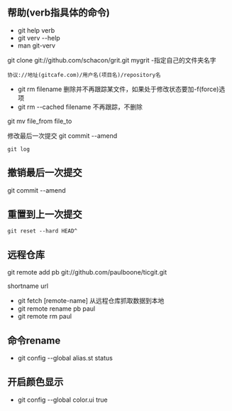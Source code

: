 ## 帮助(verb指具体的命令)
* git help verb
* git verv --help
* man git-verv

git clone git://github.com/schacon/grit.git mygrit -指定自己的文件夹名字
    
    协议://地址(gitcafe.com)/用户名(项目名)/repository名

* git rm filename 删除并不再跟踪某文件，如果处于修改状态要加-f(force)选项
* git rm --cached filename 不再跟踪，不删除

git mv file_from file_to

修改最后一次提交 git commit --amend

    git log

## 撤销最后一次提交
git commit --amend

## 重置到上一次提交
	git reset --hard HEAD^

## 远程仓库
git remote add pb git://github.com/paulboone/ticgit.git 

shortname url

* git fetch [remote-name]  从远程仓库抓取数据到本地
* git remote rename pb paul
* git remote rm paul

## 命令rename
* git config --global alias.st status

## 开启颜色显示
* git config --global color.ui true
